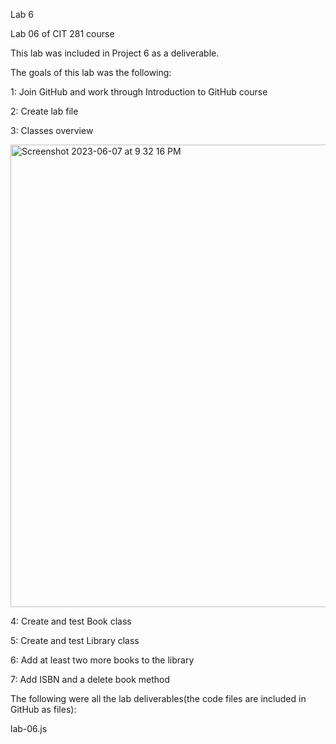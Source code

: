 Lab 6

Lab 06 of CIT 281 course

This lab was included in Project 6 as a deliverable.

The goals of this lab was the following:

1: Join GitHub and work through Introduction to GitHub course

2: Create lab file

3: Classes overview

<img width="740" alt="Screenshot 2023-06-07 at 9 32 16 PM" src="https://github.com/isigala4/cit281-lab6/assets/133719793/dcb5f443-b7c3-42d7-bd61-12e82a9ca6fe">

4: Create and test Book class

5: Create and test Library class

6: Add at least two more books to the library

7: Add ISBN and a delete book method

The following were all the lab deliverables(the code files are included in GitHub as files):

lab-06.js
